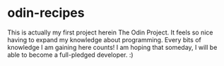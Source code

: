 # odin-recipes

This is actually my first project herein The Odin Project. 
It feels so nice having to expand my knowledge about programming. 
Every bits of knowledge I am gaining here counts!
I am hoping that someday, I will be able to become a full-pledged developer. :)